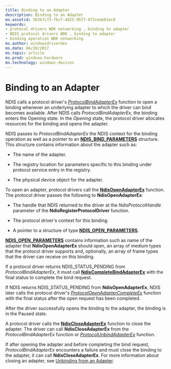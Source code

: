 ```yaml
---
title: Binding to an Adapter
description: Binding to an Adapter
ms.assetid: 583b7c73-fbc7-4d25-95f7-973cede61ec8
keywords:
- protocol drivers WDK networking , binding to adapter
- NDIS protocol drivers WDK , binding to adapter
- binding operation WDK networking
ms.author: windowsdriverdev
ms.date: 04/20/2017
ms.topic: article
ms.prod: windows-hardware
ms.technology: windows-devices
---
```


# Binding to an Adapter





NDIS calls a protocol driver's [*ProtocolBindAdapterEx*](https://msdn.microsoft.com/library/windows/hardware/ff570220) function to open a binding whenever an underlying adapter to which the driver can bind becomes available. After NDIS calls *ProtocolBindAdapterEx*, the binding enters the Opening state. In the *Opening* state, the protocol driver allocates resources for the binding and opens the adapter.

NDIS passes to *ProtocolBindAdapterEx* the NDIS context for the binding operation as well as a pointer to an [**NDIS\_BIND\_PARAMETERS**](https://msdn.microsoft.com/library/windows/hardware/ff564832) structure. This structure contains information about the adapter such as:

-   The name of the adapter.

-   The registry location for parameters specific to this binding under protocol service entry in the registry.

-   The physical device object for the adapter.

To open an adapter, protocol drivers call the [**NdisOpenAdapterEx**](https://msdn.microsoft.com/library/windows/hardware/ff563715) function. The protocol driver passes the following to **NdisOpenAdapterEx**:

-   The handle that NDIS returned to the driver at the *NdisProtocolHandle* parameter of the **NdisRegisterProtocolDriver** function.

-   The protocol driver's context for this binding.

-   A pointer to a structure of type [**NDIS\_OPEN\_PARAMETERS**](https://msdn.microsoft.com/library/windows/hardware/ff566734).

[**NDIS\_OPEN\_PARAMETERS**](https://msdn.microsoft.com/library/windows/hardware/ff566734) contains information such as name of the adapter that **NdisOpenAdapterEx** should open, an array of medium types that the protocol driver supports and, optionally, an array of frame types that the driver can receive on this binding.

If a protocol driver returns NDIS\_STATUS\_PENDING from *ProtocolBindAdapterEx*, it must call [**NdisCompleteBindAdapterEx**](https://msdn.microsoft.com/library/windows/hardware/ff561702) with the final status to complete the bind request.

If NDIS returns NDIS\_STATUS\_PENDING from **NdisOpenAdapterEx**, NDIS later calls the protocol driver's [*ProtocolOpenAdapterCompleteEx*](https://msdn.microsoft.com/library/windows/hardware/ff570265) function with the final status after the open request has been completed.

After the driver successfully opens the binding to the adapter, the binding is in the Paused state.

A protocol driver calls the [**NdisCloseAdapterEx**](https://msdn.microsoft.com/library/windows/hardware/ff561640) function to close the adapter. The driver can call **NdisCloseAdapterEx** from the *ProtocolBindAdapterEx* function or [*ProtocolUnbindAdapterEx*](https://msdn.microsoft.com/library/windows/hardware/ff570278) function.

If after opening the adapter and before completing the bind request, *ProtocolBindAdapterEx* encounters a failure and must close the binding to the adapter, it can call **NdisCloseAdapterEx**. For more information about closing an adapter, see [Unbinding from an Adapter](unbinding-from-an-adapter.md).

 

 






